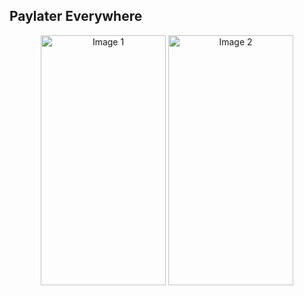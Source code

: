 ## Paylater Everywhere

<p align="center">
  <img src="https://drive.google.com/uc?export=view&id=1vY1i1M5QGoRORvgFkgefFuHOTQaY7dAV" alt="Image 1" width="200" height="400"/>
  <img src="https://drive.google.com/uc?export=view&id=1f1kuqeIonIgWo2iNbjB96Uja7fsbe9D5" alt="Image 2" width="200" height="400"/>
</p>


